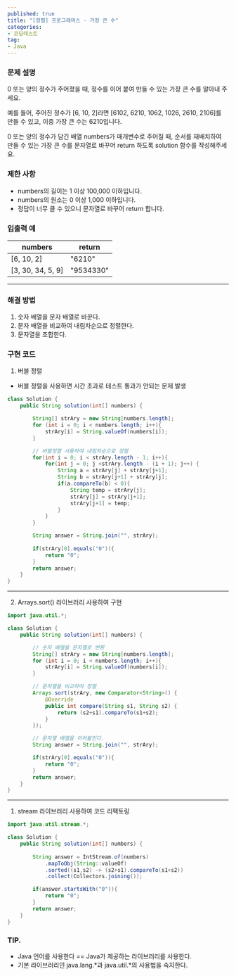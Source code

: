 ```yaml
---
published: true
title: "[정렬] 프로그래머스 - 가장 큰 수"
categories: 
- 코딩테스트
tag:
- Java
---
```


### 문제 설명

0 또는 양의 정수가 주어졌을 때, 정수를 이어 붙여 만들 수 있는 가장 큰 수를 알아내 주세요.

예를 들어, 주어진 정수가 [6, 10, 2]라면 [6102, 6210, 1062, 1026, 2610, 2106]를 만들 수 있고, 이중 가장 큰 수는 6210입니다.

0 또는 양의 정수가 담긴 배열 numbers가 매개변수로 주어질 때, 순서를 재배치하여 만들 수 있는 가장 큰 수를 문자열로 바꾸어 return 하도록 solution 함수를 작성해주세요.

### 제한 사항

- numbers의 길이는 1 이상 100,000 이하입니다.
- numbers의 원소는 0 이상 1,000 이하입니다.
- 정답이 너무 클 수 있으니 문자열로 바꾸어 return 합니다.

### 입출력 예

| numbers | return |
| --- | --- |
| [6, 10, 2] | "6210" |
| [3, 30, 34, 5, 9] | "9534330" |

---

### 해결 방법

1. 숫자 배열을 문자 배열로 바꾼다.
2. 문자 배열을 비교하여 내림차순으로 정렬한다.
3. 문자열을 조합한다.

### 구현 코드

1. 버블 정렬
- 버블 정렬을 사용하면 시간 초과로 테스트 통과가 안되는 문제 발생

```java
class Solution {
    public String solution(int[] numbers) {

        String[] strAry = new String[numbers.length];
        for (int i = 0; i < numbers.length; i++){
            strAry[i] = String.valueOf(numbers[i]);
        }

        // 버블정렬 사용하여 내림차순으로 정렬
        for(int i = 0; i < strAry.length - 1; i++){
            for(int j = 0; j <strAry.length - (i + 1); j++) {
                String a = strAry[j] + strAry[j+1];
                String b = strAry[j+1] + strAry[j];
                if(a.compareTo(b) < 0){
                    String temp = strAry[j];
                    strAry[j] = strAry[j+1];
                    strAry[j+1] = temp;
                }
            }
        }

        String answer = String.join("", strAry);
        
        if(strAry[0].equals("0")){
            return "0";
        }
        return answer;
    }
}
```

---

2. Arrays.sort() 라이브러리 사용하여 구현

```java
import java.util.*;

class Solution {
    public String solution(int[] numbers) {

        // 숫자 배열을 문자열로 변환
        String[] strAry = new String[numbers.length];
        for (int i = 0; i < numbers.length; i++){
            strAry[i] = String.valueOf(numbers[i]);
        }

        // 문자열을 비교하여 정렬
        Arrays.sort(strAry, new Comparator<String>() {
            @Override
            public int compare(String s1, String s2) {
                return (s2+s1).compareTo(s1+s2);
            }
        });

        // 문자열 배열을 이어붙인다.
        String answer = String.join("", strAry);

        if(strAry[0].equals("0")){
            return "0";
        }
        return answer;
    }
}
```

---

1. stream 라이브러리 사용하여 코드 리팩토링

```java
import java.util.stream.*;

class Solution {
    public String solution(int[] numbers) {
        
        String answer = IntStream.of(numbers)
            .mapToObj(String::valueOf) 
            .sorted((s1,s2) -> (s2+s1).compareTo(s1+s2))   
            .collect(Collectors.joining()); 

        if(answer.startsWith("0")){
            return "0";
        }
        return answer;
    }
}
```

### TIP.
* Java 언어를 사용한다 == Java가 제공하는 라이브러리를 사용한다.
* 기본 라이브러리인 java.lang.*과 java.util.*의 사용법을 숙지한다.